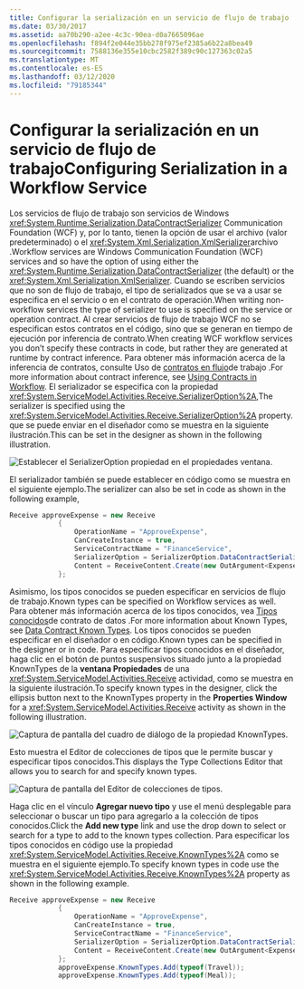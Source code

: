 ```yaml
---
title: Configurar la serialización en un servicio de flujo de trabajo
ms.date: 03/30/2017
ms.assetid: aa70b290-a2ee-4c3c-90ea-d0a7665096ae
ms.openlocfilehash: f894f2e044e35bb278f975ef2385a6b22a8bea49
ms.sourcegitcommit: 7588136e355e10cbc2582f389c90c127363c02a5
ms.translationtype: MT
ms.contentlocale: es-ES
ms.lasthandoff: 03/12/2020
ms.locfileid: "79185344"
---
```

# <a name="configuring-serialization-in-a-workflow-service"></a><span data-ttu-id="a5f3f-102">Configurar la serialización en un servicio de flujo de trabajo</span><span class="sxs-lookup"><span data-stu-id="a5f3f-102">Configuring Serialization in a Workflow Service</span></span>
<span data-ttu-id="a5f3f-103">Los servicios de flujo de trabajo son servicios de Windows <xref:System.Runtime.Serialization.DataContractSerializer> Communication Foundation (WCF) y, por lo tanto, tienen la opción de usar el archivo (valor predeterminado) o el <xref:System.Xml.Serialization.XmlSerializer>archivo .</span><span class="sxs-lookup"><span data-stu-id="a5f3f-103">Workflow services are Windows Communication Foundation (WCF) services and so have the option of using either the <xref:System.Runtime.Serialization.DataContractSerializer> (the default) or the <xref:System.Xml.Serialization.XmlSerializer>.</span></span> <span data-ttu-id="a5f3f-104">Cuando se escriben servicios que no son de flujo de trabajo, el tipo de serializados que se va a usar se especifica en el servicio o en el contrato de operación.</span><span class="sxs-lookup"><span data-stu-id="a5f3f-104">When writing non-workflow services the type of serializer to use is specified on the service or operation contract.</span></span> <span data-ttu-id="a5f3f-105">Al crear servicios de flujo de trabajo WCF no se especifican estos contratos en el código, sino que se generan en tiempo de ejecución por inferencia de contrato.</span><span class="sxs-lookup"><span data-stu-id="a5f3f-105">When creating WCF workflow services you don’t specify these contracts in code, but rather they are generated at runtime by contract inference.</span></span> <span data-ttu-id="a5f3f-106">Para obtener más información acerca de la inferencia de contratos, consulte Uso de [contratos en flujo](../../../../docs/framework/wcf/feature-details/using-contracts-in-workflow.md)de trabajo .</span><span class="sxs-lookup"><span data-stu-id="a5f3f-106">For more information about contract inference, see  [Using Contracts in Workflow](../../../../docs/framework/wcf/feature-details/using-contracts-in-workflow.md).</span></span>  <span data-ttu-id="a5f3f-107">El serializador se especifica con la propiedad <xref:System.ServiceModel.Activities.Receive.SerializerOption%2A>,</span><span class="sxs-lookup"><span data-stu-id="a5f3f-107">The serializer is specified using the <xref:System.ServiceModel.Activities.Receive.SerializerOption%2A> property.</span></span> <span data-ttu-id="a5f3f-108">que se puede enviar en el diseñador como se muestra en la siguiente ilustración.</span><span class="sxs-lookup"><span data-stu-id="a5f3f-108">This can be set in the designer as shown in the following illustration.</span></span>  
  
 ![Establecer el SerializerOption propiedad en el propiedades ventana.](./media/configuring-serialization-in-a-workflow-service/setting-serializer-property.png)  
  
 <span data-ttu-id="a5f3f-110">El serializador también se puede establecer en código como se muestra en el siguiente ejemplo.</span><span class="sxs-lookup"><span data-stu-id="a5f3f-110">The serializer can also be set in code as shown in the following example,</span></span>  
  
```csharp  
Receive approveExpense = new Receive  
            {  
                OperationName = "ApproveExpense",  
                CanCreateInstance = true,  
                ServiceContractName = "FinanceService",  
                SerializerOption = SerializerOption.DataContractSerializer,  
                Content = ReceiveContent.Create(new OutArgument<Expense>(expense))  
            };  
```  
  
  <span data-ttu-id="a5f3f-111">Asimismo, los tipos conocidos se pueden especificar en servicios de flujo de trabajo.</span><span class="sxs-lookup"><span data-stu-id="a5f3f-111">Known types can be specified on Workflow services as well.</span></span> <span data-ttu-id="a5f3f-112">Para obtener más información acerca de los tipos conocidos, vea [Tipos conocidos](data-contract-known-types.md)de contrato de datos .</span><span class="sxs-lookup"><span data-stu-id="a5f3f-112">For more information about Known Types, see [Data Contract Known Types](data-contract-known-types.md).</span></span> <span data-ttu-id="a5f3f-113">Los tipos conocidos se pueden especificar en el diseñador o en código.</span><span class="sxs-lookup"><span data-stu-id="a5f3f-113">Known types can be specified in the designer or in code.</span></span> <span data-ttu-id="a5f3f-114">Para especificar tipos conocidos en el diseñador, haga clic en el botón de puntos suspensivos situado junto a la propiedad KnownTypes de la **ventana Propiedades** de una <xref:System.ServiceModel.Activities.Receive> actividad, como se muestra en la siguiente ilustración.</span><span class="sxs-lookup"><span data-stu-id="a5f3f-114">To specify known types in the designer, click the ellipsis button next to the KnownTypes property in the **Properties Window** for a <xref:System.ServiceModel.Activities.Receive> activity as shown in the following illustration.</span></span>
  
 ![Captura de pantalla del cuadro de diálogo de la propiedad KnownTypes.](./media/configuring-serialization-in-a-workflow-service/known-types-properties.png)  
  
 <span data-ttu-id="a5f3f-116">Esto muestra el Editor de colecciones de tipos que le permite buscar y especificar tipos conocidos.</span><span class="sxs-lookup"><span data-stu-id="a5f3f-116">This displays the Type Collections Editor that allows you to search for and specify known types.</span></span>  
  
 ![Captura de pantalla del Editor de colecciones de tipos.](./media/configuring-serialization-in-a-workflow-service/type-collection-editor.gif)  
  
 <span data-ttu-id="a5f3f-118">Haga clic en el vínculo **Agregar nuevo tipo** y use el menú desplegable para seleccionar o buscar un tipo para agregarlo a la colección de tipos conocidos.</span><span class="sxs-lookup"><span data-stu-id="a5f3f-118">Click the **Add new type** link and use the drop down to select or search for a type to add to the known types collection.</span></span> <span data-ttu-id="a5f3f-119">Para especificar los tipos conocidos en código use la propiedad <xref:System.ServiceModel.Activities.Receive.KnownTypes%2A> como se muestra en el siguiente ejemplo.</span><span class="sxs-lookup"><span data-stu-id="a5f3f-119">To specify known types in code use the <xref:System.ServiceModel.Activities.Receive.KnownTypes%2A> property as shown in the following example.</span></span>  
  
```csharp
Receive approveExpense = new Receive  
            {  
                OperationName = "ApproveExpense",  
                CanCreateInstance = true,  
                ServiceContractName = "FinanceService",  
                SerializerOption = SerializerOption.DataContractSerializer,  
                Content = ReceiveContent.Create(new OutArgument<Expense>(expense))  
            };  
            approveExpense.KnownTypes.Add(typeof(Travel));  
            approveExpense.KnownTypes.Add(typeof(Meal));  
```
